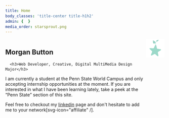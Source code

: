 ```yaml
---
title: Home
body_classes: 'title-center title-h1h2'
admin: {  }
media_order: starsprout.png
---
```


<style> 
    
 
.row {
  display: flex;
}

.column {
  flex: 50%;
}
    @media screen and (max-width: 740px) {
  .img {
    visibility: hidden;
  }
        .small{
            flex:0 0 100%;
        }
}
    

</style>
<div class="row">
  <div class="column small">
      <h2>Morgan Button</h2>

      <h3>Web Developer, Creative, Digital MultiMedia Design Major</h3>

<p>I am currently a student at the Penn State World Campus and only accepting internship opportunities at the moment. If you are interested in what I have been learning lately, take a peek at the “Penn State” section of this site.</p>

<p>Feel free to checkout my <a href="https://www.linkedin.com/in/morganbutton/">linkedin</a> page and don't hesitate to add me to your network[svg-icon="affiliate" /].</div>
    <div class="column img"><img src="starsprout.png" alt="Logo" ></p></div>
</div>